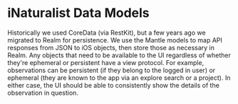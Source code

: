 # iNaturalist Data Models

Historically we used CoreData (via RestKit), but a few years ago
we migrated to Realm for persistence. We use the Mantle models
to map API responses from JSON to iOS objects, then store those
as necessary in Realm. Any objects that need to be available to
the UI regardless of whether they're ephemeral or persistent
have a view protocol. For example, observations can be persistent
(if they belong to the logged in user) or ephemeral (they are
known to the app via an explore search or a project). In either
case, the UI should be able to consistently show the details
of the observation in question.
